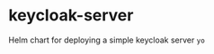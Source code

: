 # keycloak-server
Helm chart for deploying a simple keycloak server
`yo`


<!-- Security scan triggered at 2025-09-02 01:36:11 -->

<!-- Security scan triggered at 2025-09-09 05:31:17 -->